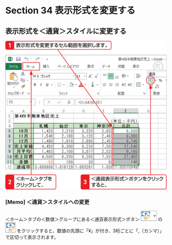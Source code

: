 # Section 34 表示形式を変更する

## 表示形式を＜通貨＞スタイルに変更する

![](001.png)

### [Memo] ＜通貨＞スタイルへの変更

＜ホーム＞タブの＜数値＞グループにある＜通貨表示形式＞ボタン ![](icon_money_down.png) の ![](icon_money.png) をクリックすると、数値の先頭に「&yen;」が付き、3桁ごとに「,（カンマ）」で区切って表示されます。
